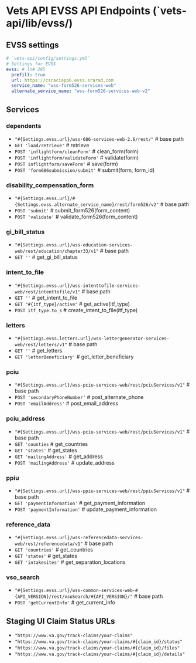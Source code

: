 # Vets API EVSS API Endpoints (`vets-api/lib/evss/)

## EVSS settings

```yaml
# `vets-api/config/settings.yml`
# Settings for EVSS
evss: # ln# 285
  prefill: true
  url: https://csraciapp6.evss.srarad.com
  service_name: "wss-form526-services-web"
  alternate_service_name: "wss-form526-services-web-v2"
```

## Services

### dependents

- `"#{Settings.evss.url}/wss-686-services-web-2.6/rest/"` # base path
- `GET 'load/retrieve'`                                   # retrieve
- `POST 'inflightform/cleanForm'`                         # clean_form(form)
- `POST 'inflightform/validateForm'`                      # validate(form)
- `POST inflightform/saveForm'`                           # save(form)
- `POST 'form686submission/submit'`                       # submit(form, form_id)

### disability_compensation_form

- `"#{Settings.evss.url}/#{Settings.evss.alternate_service_name}/rest/form526/v2"` # base path
- `POST 'submit'`                                                                  # submit_form526(form_content)
- `POST 'validate'`                                                                # validate_form526(form_content)

### gi_bill_status

- `"#{Settings.evss.url}/wss-education-services-web/rest/education/chapter33/v1"` # base path
- `GET ''`                                                                        # get_gi_bill_status

### intent_to_file

- `"#{Settings.evss.url}/wss-intenttofile-services-web/rest/intenttofile/v1"` # base path
- `GET ''`                                                                    # get_intent_to_file
- `GET "#{itf_type}/active"`                                                  # get_active(itf_type)
- `POST itf_type.to_s`                                                        # create_intent_to_file(itf_type)

### letters

- `"#{Settings.evss.letters.url}/wss-lettergenerator-services-web/rest/letters/v1"` # base path
- `GET ''`                                                                          # get_letters
- `GET 'letterBeneficiary'`                                                         # get_letter_beneficiary

### pciu

- `"#{Settings.evss.url}/wss-pciu-services-web/rest/pciuServices/v1"` # base path
- `POST 'secondaryPhoneNumber'`                                       # post_alternate_phone
- `POST 'emailAddress'`                                               # post_email_address

### pciu_address

- `"#{Settings.evss.url}/wss-pciu-services-web/rest/pciuServices/v1"` # base path
- `GET 'counties`                                                     # get_countries
- `GET 'states'`                                                      # get_states
- `GET 'mailingAddress'`                                              # get_address
- `POST 'mailingAddress'`                                             # update_address

### ppiu

- `"#{Settings.evss.url}/wss-ppiu-services-web/rest/ppiuServices/v1"` # base path
- `GET 'paymentInformation'`                                          # get_payment_information
- `POST 'paymentInformation'`                                         # update_payment_information

### reference_data

- `"#{Settings.evss.url}/wss-referencedata-services-web/rest/referencedata/v1"` # base path
- `GET 'countries'`                                                             # get_countries
- `GET 'states'`                                                                # get_states
- `GET 'intakesites'`                                                           # get_separation_locations 

### vso_search

- `"#{Settings.evss.url}/wss-common-services-web-#{API_VERSION}/rest/vsoSearch/#{API_VERSION}/"` # base path
- `POST 'getCurrentInfo'`                                                                        # get_current_info

## Staging UI Claim Status URLs

- `"https://www.va.gov/track-claims/your-claims"`
- `"https://www.va.gov/track-claims/your-claims/#{claim_id}/status"`
- `"https://www.va.gov/track-claims/your-claims/#{claim_id}/files"`
- `"https://www.va.gov/track-claims/your-claims/#{claim_id}/details"`
